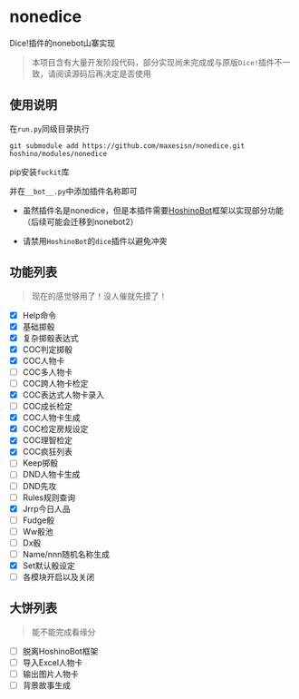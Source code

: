 # nonedice
Dice!插件的nonebot山寨实现


> 本项目含有大量开发阶段代码，部分实现尚未完成或与原版```Dice!```插件不一致，请阅读源码后再决定是否使用


## 使用说明
在```run.py```同级目录执行
```shell
git submodule add https://github.com/maxesisn/nonedice.git hoshino/modules/nonedice
```
pip安装```fuckit```库

并在```__bot__.py```中添加插件名称即可

- 虽然插件名是nonedice，但是本插件需要[HoshinoBot](https://github.com/Ice-Cirno/HoshinoBot)框架以实现部分功能（后续可能会迁移到nonebot2）

- 请禁用```HoshinoBot```的```dice```插件以避免冲突

## 功能列表
> 现在的感觉够用了！没人催就先摸了！
- [x] Help命令
- [x] 基础掷骰
- [x] 复杂掷骰表达式
- [x] COC判定掷骰
- [x] COC人物卡
- [ ] COC多人物卡
- [ ] COC跨人物卡检定
- [x] COC表达式人物卡录入
- [ ] COC成长检定
- [x] COC人物卡生成
- [x] COC检定房规设定
- [x] COC理智检定
- [x] COC疯狂列表
- [ ] Keep掷骰
- [ ] DND人物卡生成
- [ ] DND先攻
- [ ] Rules规则查询
- [x] Jrrp今日人品
- [ ] Fudge骰
- [ ] Ww骰池
- [ ] Dx骰
- [ ] Name/nnn随机名称生成
- [x] Set默认骰设定
- [ ] 各模块开启以及关闭

## 大饼列表
> 能不能完成看缘分
- [ ] 脱离HoshinoBot框架
- [ ] 导入Excel人物卡
- [ ] 输出图片人物卡
- [ ] 背景故事生成
